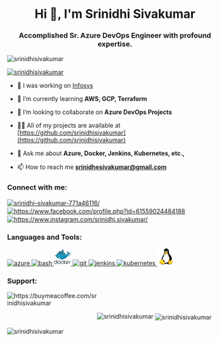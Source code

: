 <h1 align="center">Hi 👋, I'm Srinidhi Sivakumar</h1>
<h3 align="center">Accomplished Sr. Azure DevOps Engineer with profound expertise.</h3>

<p align="left"> <img src="https://komarev.com/ghpvc/?username=srinidhisivakumar&label=Profile%20views&color=0e75b6&style=flat" alt="srinidhisivakumar" /> </p>

<p align="left"> <a href="https://github.com/ryo-ma/github-profile-trophy"><img src="https://github-profile-trophy.vercel.app/?username=srinidhisivakumar" alt="srinidhisivakumar" /></a> </p>

- 🔭 I was working on [Infosys](https://www.ubs.com/)

- 🌱 I’m currently learning **AWS, GCP, Terraform**

- 👯 I’m looking to collaborate on **Azure DevOps Projects**

- 👨‍💻 All of my projects are available at [https://github.com/srinidhisivakumar](https://github.com/srinidhisivakumar)

- 💬 Ask me about **Azure, Docker, Jenkins, Kubernetes, etc.,**

- 📫 How to reach me **srinidhesivakumar@gmail.com**

<h3 align="left">Connect with me:</h3>
<p align="left">
<a href="https://linkedin.com/in/srinidhi-sivakumar-771a46116/" target="blank"><img align="center" src="https://raw.githubusercontent.com/rahuldkjain/github-profile-readme-generator/master/src/images/icons/Social/linked-in-alt.svg" alt="srinidhi-sivakumar-771a46116/" height="30" width="40" /></a>
<a href="https://fb.com/https://www.facebook.com/profile.php?id=61559024484188" target="blank"><img align="center" src="https://raw.githubusercontent.com/rahuldkjain/github-profile-readme-generator/master/src/images/icons/Social/facebook.svg" alt="https://www.facebook.com/profile.php?id=61559024484188" height="30" width="40" /></a>
<a href="https://instagram.com/https://www.instagram.com/srinidhi.sivakumar/" target="blank"><img align="center" src="https://raw.githubusercontent.com/rahuldkjain/github-profile-readme-generator/master/src/images/icons/Social/instagram.svg" alt="https://www.instagram.com/srinidhi.sivakumar/" height="30" width="40" /></a>
</p>

<h3 align="left">Languages and Tools:</h3>
<p align="left"> <a href="https://azure.microsoft.com/en-in/" target="_blank" rel="noreferrer"> <img src="https://www.vectorlogo.zone/logos/microsoft_azure/microsoft_azure-icon.svg" alt="azure" width="40" height="40"/> </a> <a href="https://www.gnu.org/software/bash/" target="_blank" rel="noreferrer"> <img src="https://www.vectorlogo.zone/logos/gnu_bash/gnu_bash-icon.svg" alt="bash" width="40" height="40"/> </a> <a href="https://www.docker.com/" target="_blank" rel="noreferrer"> <img src="https://raw.githubusercontent.com/devicons/devicon/master/icons/docker/docker-original-wordmark.svg" alt="docker" width="40" height="40"/> </a> <a href="https://git-scm.com/" target="_blank" rel="noreferrer"> <img src="https://www.vectorlogo.zone/logos/git-scm/git-scm-icon.svg" alt="git" width="40" height="40"/> </a> <a href="https://www.jenkins.io" target="_blank" rel="noreferrer"> <img src="https://www.vectorlogo.zone/logos/jenkins/jenkins-icon.svg" alt="jenkins" width="40" height="40"/> </a> <a href="https://kubernetes.io" target="_blank" rel="noreferrer"> <img src="https://www.vectorlogo.zone/logos/kubernetes/kubernetes-icon.svg" alt="kubernetes" width="40" height="40"/> </a> <a href="https://www.linux.org/" target="_blank" rel="noreferrer"> <img src="https://raw.githubusercontent.com/devicons/devicon/master/icons/linux/linux-original.svg" alt="linux" width="40" height="40"/> </a> </p>

<h3 align="left">Support:</h3>
<p><a href="https://www.buymeacoffee.com/https://buymeacoffee.com/srinidhisivakumar"> <img align="left" src="https://cdn.buymeacoffee.com/buttons/v2/default-yellow.png" height="50" width="210" alt="https://buymeacoffee.com/srinidhisivakumar" /></a></p><br><br>

<p><img align="left" src="https://github-readme-stats.vercel.app/api/top-langs?username=srinidhisivakumar&show_icons=true&locale=en&layout=compact" alt="srinidhisivakumar" /></p>

<p>&nbsp;<img align="center" src="https://github-readme-stats.vercel.app/api?username=srinidhisivakumar&show_icons=true&locale=en" alt="srinidhisivakumar" /></p>

<p><img align="center" src="https://github-readme-streak-stats.herokuapp.com/?user=srinidhisivakumar&" alt="srinidhisivakumar" /></p>

